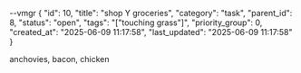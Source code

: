 --vmgr
{
  "id": 10,
  "title": "shop Y groceries",
  "category": "task",
  "parent_id": 8,
  "status": "open",
  "tags": "[\"touching grass\"]",
  "priority_group": 0,
  "created_at": "2025-06-09 11:17:58",
  "last_updated": "2025-06-09 11:17:58"
}

anchovies, bacon, chicken